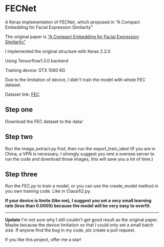 # FECNet
A Keras implementation of FECNet, which proposed in "A Compact Embedding for Facial Expression Similarity"



The original paper is ["A Compact Embedding for Facial Expression Similarity"](https://arxiv.org/abs/1811.11283v)



I implemented the original structure with Keras 2.2.0

Using Tensorflow1.3.0 backend



Training device: GTX 1060 6G



Due to the limitation of device, I didn't train the model with whole FEC dataset.



Dataset link: [FEC](https://ai.google/tools/datasets/google-facial-expression/.)


## Step one
Download the FEC dataset to the data/

## Step two
Run the image_extract.py frist, then run the export_train_label
(If you are in China, a VPN is necessary. I strongly suggest you rent a oversea server to run the code and download those images, this will save you a lot of time.)

## Step three
Run the FEC.py to train a model, or you can use the create_model method in you own training code. Like in Classifi2.py.
  
  
  
**If your device is limite (like me), I suggest you set a very small learning rate (less than 0.0005) because the model will be very easy to overfit.**

-------------------------------------------------------------------------------------------------------------
**Update** I'm not sure why I still couldn't get good result as the original paper. Maybe because the device limitation so that I could only set a small batch size. If anyone find the bug in my code, plz create a pull request.
  
  




If you like this project, offer me a star!

